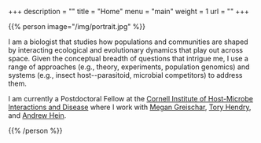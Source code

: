 +++
description = ""
title = "Home"
menu = "main"
weight = 1
url = ""
+++



{{% person image="/img/portrait.jpg" %}}

I am a biologist that studies how populations and communities are shaped by
interacting ecological and evolutionary dynamics that play out across space.
Given the conceptual breadth of questions that intrigue me,
I use a range of approaches (e.g., theory, experiments, population genomics) and
systems (e.g., insect host--parasitoid, microbial competitors) to address them.


I am currently a Postdoctoral Fellow at the
<a href="https://cihmid.cornell.edu">Cornell Institute of Host-Microbe
Interactions and Disease</a>
where I work with
<a href="https://ecologyandevolution.cornell.edu/megan-greischar">Megan Greischar</a>,
<a href="https://cals.cornell.edu/tory-hendry">Tory Hendry</a>, and
<a href="https://cals.cornell.edu/andrew-hein">Andrew Hein</a>.


{{% /person %}}


